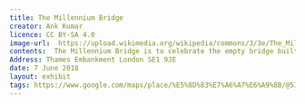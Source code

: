 ```yaml
---
title: The Millennium Bridge
creator: Ank Kumar
licence: CC BY-SA 4.0
image-url:  https://upload.wikimedia.org/wikipedia/commons/3/3e/The_Millennium_Bridge_across_river_Thames%2C_London_%28Ank_Kumar%29_01.jpg
contents:  The Millennium Bridge is to celebrate the empty bridge built in front of St. Paul's Cathedral in 2000. It is full of modernity and can only be walked by pedestrians. Both sides of the bridge span the River Thames. From St. Paul's Cathedral to the other side of the bridge, it will meet Thames. Tate Modern, a special art museum, just cleverly connects the gathering point of ancient religion and modern art.Movie scene: Muggle world London bridge destroyed by Death Eaters / "The Betrayal of the Half-Blood Prince"
Address: Thames Embankment London SE1 9JE
date: 7 June 2018
layout: exhibit
tags: https://www.google.com/maps/place/%E5%8D%83%E7%A6%A7%E6%A9%8B/@51.5095324,-0.1007312,17z/data=!3m1!4b1!4m5!3m4!1s0x487604abcc128291:0xbd5ceafc2f514e1c!8m2!3d51.5095291!4d-0.0985425?shorturl=1
---
```


